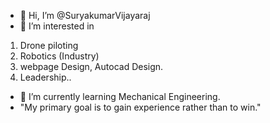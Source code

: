 - 👋 Hi, I’m @SuryakumarVijayaraj
- 👀 I’m interested in
1. Drone piloting
2. Robotics (Industry)
3. webpage Design, Autocad Design.
4. Leadership..
- 🌱 I’m currently learning Mechanical Engineering.
- "My primary goal is to gain experience rather than to win."


<!---
SuryakumarVijayaraj/SuryakumarVijayaraj is a ✨ special ✨ repository because its `README.md` (this file) appears on your GitHub profile.
You can click the Preview link to take a look at your changes.
--->
